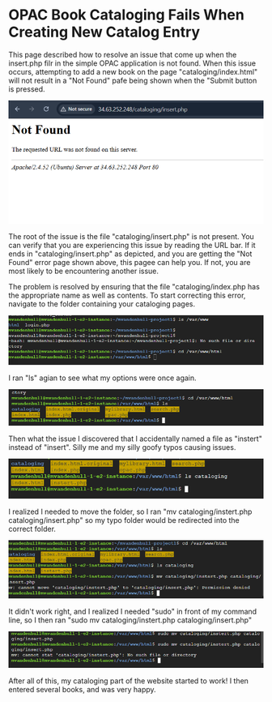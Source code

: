 # OPAC Book Cataloging Fails When Creating New Catalog Entry

This page described how to resolve an issue that come up when the insert.php filr in the simple OPAC application is not found. When this issue occurs, attempting to add a new book on the page "cataloging/index.html" will not result in a "Not Found" pafe being shown when the "Submit button is pressed. 

![image description](./images/.5.png)

The root of the issue is the file "cataloging/insert.php" is not present. You can verify that you are experiencing this issue by reading the URL bar. If it ends in "cataloging/insert.php" as depicted, and you are getting the "Not Found" error page shown above, this pagee can help you. If not, you are most likely to be encountering another issue.

The problem is resolved by ensuring that the file "cataloging/index.php has the appropriate name as well as contents. To start correcting this error, navigate to the folder containing your cataloging pages. 

![image description](./images/5.png)

I ran "ls" agian to see what my options were once again.

![image description](./images/6.png)

Then what the issue I discovered that I accidentally named a file as "instert" instead of "insert". Silly me and my silly goofy typos causing issues.

![image description](./images/7.png)

I realized I needed to move the folder, so I ran "mv cataloging/instert.php cataloging/insert.php" so my typo folder would be redirected into the correct folder. 

![image description](./images/8.png)

It didn't work right, and I realized I needed "sudo" in front of my command line, so I then ran "sudo mv cataloging/instert.php cataloging/insert.php"

![image description](./images/9.png)

After all of this, my cataloging part of the website started to work! I then entered several books, and was very happy. 
